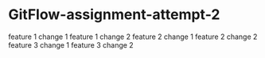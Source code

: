 # GitFlow-assignment-attempt-2
feature 1 change 1
feature 1 change 2
feature 2 change 1
feature 2 change 2
feature 3 change 1
feature 3 change 2